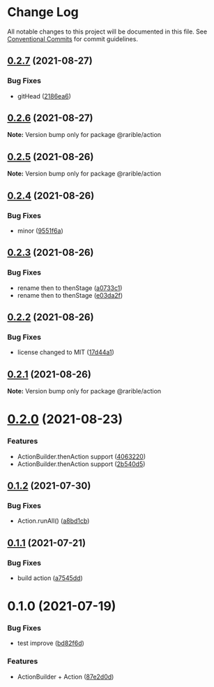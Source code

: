# Change Log

All notable changes to this project will be documented in this file.
See [Conventional Commits](https://conventionalcommits.org) for commit guidelines.

## [0.2.7](https://github.com/rariblecom/ts-common/compare/@rarible/action@0.2.6...@rarible/action@0.2.7) (2021-08-27)


### Bug Fixes

* gitHead ([2186ea6](https://github.com/rariblecom/ts-common/commit/2186ea686e5eb3393a8e3896826756086d3b05de))





## [0.2.6](https://github.com/rariblecom/ts-common/compare/@rarible/action@0.2.5...@rarible/action@0.2.6) (2021-08-27)

**Note:** Version bump only for package @rarible/action





## [0.2.5](https://github.com/rariblecom/ts-common/compare/@rarible/action@0.2.4...@rarible/action@0.2.5) (2021-08-26)

**Note:** Version bump only for package @rarible/action





## [0.2.4](https://github.com/rariblecom/ts-common/compare/@rarible/action@0.2.3...@rarible/action@0.2.4) (2021-08-26)


### Bug Fixes

* minor ([9551f6a](https://github.com/rariblecom/ts-common/commit/9551f6aa777492081db716f78d7af477061f9270))





## [0.2.3](https://github.com/rariblecom/ts-common/compare/@rarible/action@0.2.2...@rarible/action@0.2.3) (2021-08-26)


### Bug Fixes

* rename then to thenStage ([a0733c1](https://github.com/rariblecom/ts-common/commit/a0733c12407d22554a901efc3d534e5f67e81676))
* rename then to thenStage ([e03da2f](https://github.com/rariblecom/ts-common/commit/e03da2ffffbc3bf58f07c4ec8f346f7661b77ce1))





## [0.2.2](https://github.com/rariblecom/ts-common/compare/@rarible/action@0.2.1...@rarible/action@0.2.2) (2021-08-26)


### Bug Fixes

* license changed to MIT ([17d44a1](https://github.com/rariblecom/ts-common/commit/17d44a1225c507c6a4c8b1f4bcf8878c43c211b2))





## [0.2.1](https://github.com/rariblecom/ts-common/compare/@rarible/action@0.2.0...@rarible/action@0.2.1) (2021-08-26)

**Note:** Version bump only for package @rarible/action





# [0.2.0](https://github.com/rariblecom/ts-common/compare/@rarible/action@0.1.2...@rarible/action@0.2.0) (2021-08-23)


### Features

* ActionBuilder.thenAction support ([4063220](https://github.com/rariblecom/ts-common/commit/4063220d9b072299fbfd05eb2a1f2627d8b1eedb))
* ActionBuilder.thenAction support ([2b540d5](https://github.com/rariblecom/ts-common/commit/2b540d5e605d22c4f3ad232ba2c39fcdfb4cc17d))





## [0.1.2](https://github.com/rariblecom/ts-common/compare/@rarible/action@0.1.1...@rarible/action@0.1.2) (2021-07-30)


### Bug Fixes

* Action.runAll() ([a8bd1cb](https://github.com/rariblecom/ts-common/commit/a8bd1cbab4986fa54618191d2cd3410f5842a0dc))





## [0.1.1](https://github.com/rariblecom/ts-common/compare/@rarible/action@0.1.0...@rarible/action@0.1.1) (2021-07-21)


### Bug Fixes

* build action ([a7545dd](https://github.com/rariblecom/ts-common/commit/a7545ddc124691a4189326388b0b7c7610741654))





# 0.1.0 (2021-07-19)


### Bug Fixes

* test improve ([bd82f6d](https://github.com/rariblecom/ts-common/commit/bd82f6dcc0cbe00c6da2b8fcab6372c280f2b47b))


### Features

* ActionBuilder + Action ([87e2d0d](https://github.com/rariblecom/ts-common/commit/87e2d0d99f3215cd5183eed0dc886f7b02793689))

